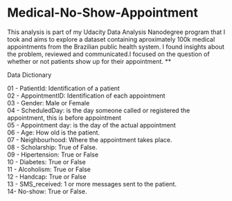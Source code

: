 # Medical-No-Show-Appointment
This analysis is part of my Udacity Data Analysis Nanodegree program that I took and aims to explore a dataset containing aproximately 100k medical appointments from the Brazilian public health system.  I found insights about the problem, reviewed and communicated.I focused on the question of whether or not patients show up for their appointment. **

Data Dictionary

01 - PatientId: Identification of a patient<br>
02 - AppointmentID: Identification of each appointment<br>
03 - Gender: Male or Female<br>
04 - ScheduledDay: is the day someone called or registered the appointment, this is before appointment<br>
05 - Appointment day: is the day of the actual appointment<br>
06 - Age: How old is the patient.<br>
07 - Neighbourhood: Where the appointment takes place.<br>
08 - Scholarship: True of False.<br>
09 - Hipertension: True or False<br>
10 - Diabetes: True or False<br>
11 - Alcoholism: True or False<br>
12 - Handcap: True or False<br>
13 - SMS_received: 1 or more messages sent to the patient.<br>
14- No-show: True or False.
